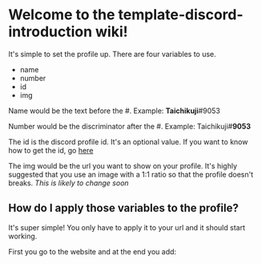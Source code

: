 # Welcome to the template-discord-introduction wiki!

It's simple to set the profile up. There are four variables to use.

- name
- number
- id
- img

Name would be the text before the #. Example: **Taichikuji**#9053

Number would be the discriminator after the #. Example: Taichikuji#**9053**

The id is the discord profile id. It's an optional value. If you want to know how to get the id, go [here](https://support.discord.com/hc/en-us/articles/206346498-Where-can-I-find-my-User-Server-Message-ID-)

The img would be the url you want to show on your profile. It's highly suggested that you use an image with a 1:1 ratio so that the profile doesn't breaks.
_This is likely to change soon_

## How do I apply those variables to the profile?

It's super simple! You only have to apply it to your url and it should start working.

First you go to the website and at the end you add:
